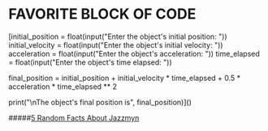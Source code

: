 # __FAVORITE BLOCK OF CODE__
[initial_position = float(input("Enter the object's initial position: "))
initial_velocity = float(input("Enter the object's initial velocity: "))
acceleration = float(input("Enter the object's acceleration: "))
time_elapsed = float(input("Enter the object's time elapsed: "))

final_position = initial_position + initial_velocity * time_elapsed + 0.5 * acceleration * time_elapsed ** 2


print("\nThe object's final position is", final_position)]()

#####[5 Random Facts About Jazzmyn](5-Random-Facts-About-Jazzmyn)
